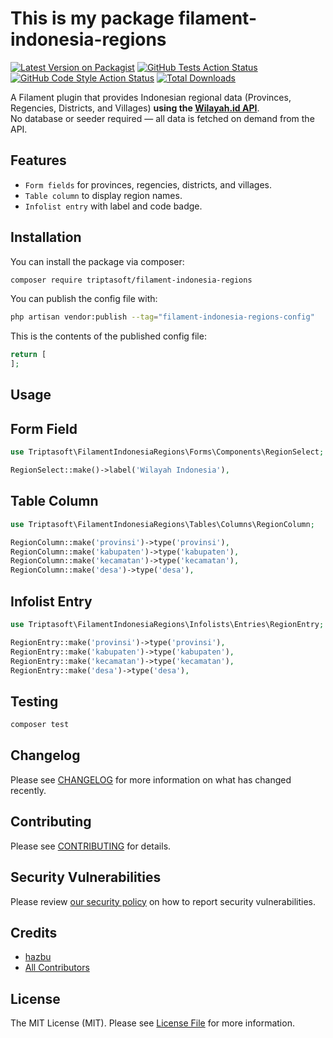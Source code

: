# This is my package filament-indonesia-regions

[![Latest Version on Packagist](https://img.shields.io/packagist/v/triptasoft/filament-indonesia-regions.svg?style=flat-square)](https://packagist.org/packages/triptasoft/filament-indonesia-regions)
[![GitHub Tests Action Status](https://img.shields.io/github/actions/workflow/status/triptasoft/filament-indonesia-regions/run-tests.yml?branch=main&label=tests&style=flat-square)](https://github.com/triptasoft/filament-indonesia-regions/actions?query=workflow%3Arun-tests+branch%3Amain)
[![GitHub Code Style Action Status](https://img.shields.io/github/actions/workflow/status/triptasoft/filament-indonesia-regions/fix-php-code-style-issues.yml?branch=main&label=code%20style&style=flat-square)](https://github.com/triptasoft/filament-indonesia-regions/actions?query=workflow%3A"Fix+PHP+code+styling"+branch%3Amain)
[![Total Downloads](https://img.shields.io/packagist/dt/triptasoft/filament-indonesia-regions.svg?style=flat-square)](https://packagist.org/packages/triptasoft/filament-indonesia-regions)



A Filament plugin that provides Indonesian regional data (Provinces, Regencies, Districts, and Villages) **using the [Wilayah.id API](https://wilayah.id)**.  
No database or seeder required — all data is fetched on demand from the API.

## Features
- `Form fields` for provinces, regencies, districts, and villages.
- `Table column` to display region names.
- `Infolist entry` with label and code badge.

## Installation

You can install the package via composer:

```bash
composer require triptasoft/filament-indonesia-regions
```

You can publish the config file with:

```bash
php artisan vendor:publish --tag="filament-indonesia-regions-config"
```

This is the contents of the published config file:

```php
return [
];
```

## Usage

## Form Field
```php
use Triptasoft\FilamentIndonesiaRegions\Forms\Components\RegionSelect;

RegionSelect::make()->label('Wilayah Indonesia'),
```

## Table Column
```php
use Triptasoft\FilamentIndonesiaRegions\Tables\Columns\RegionColumn;

RegionColumn::make('provinsi')->type('provinsi'),
RegionColumn::make('kabupaten')->type('kabupaten'),
RegionColumn::make('kecamatan')->type('kecamatan'),
RegionColumn::make('desa')->type('desa'),
```

## Infolist Entry
```php
use Triptasoft\FilamentIndonesiaRegions\Infolists\Entries\RegionEntry;

RegionEntry::make('provinsi')->type('provinsi'),
RegionEntry::make('kabupaten')->type('kabupaten'),
RegionEntry::make('kecamatan')->type('kecamatan'),
RegionEntry::make('desa')->type('desa'),
```

## Testing

```bash
composer test
```

## Changelog

Please see [CHANGELOG](CHANGELOG.md) for more information on what has changed recently.

## Contributing

Please see [CONTRIBUTING](.github/CONTRIBUTING.md) for details.

## Security Vulnerabilities

Please review [our security policy](../../security/policy) on how to report security vulnerabilities.

## Credits

- [hazbu](https://github.com/triptasoft)
- [All Contributors](../../contributors)

## License

The MIT License (MIT). Please see [License File](LICENSE.md) for more information.
